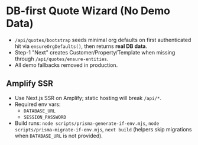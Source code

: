 # DB-first Quote Wizard (No Demo Data)

- `/api/quotes/bootstrap` seeds minimal org defaults on first authenticated hit via `ensureOrgDefaults()`, then returns **real DB data**.
- Step-1 "Next" creates Customer/Property/Template when missing through `/api/quotes/ensure-entities`.
- All demo fallbacks removed in production.

## Amplify SSR
- Use Next.js SSR on Amplify; static hosting will break `/api/*`.
- Required env vars:
  - `DATABASE_URL`
  - `SESSION_PASSWORD`
- Build runs: `node scripts/prisma-generate-if-env.mjs`, `node scripts/prisma-migrate-if-env.mjs`, `next build` (helpers skip migrations when `DATABASE_URL` is not provided).
